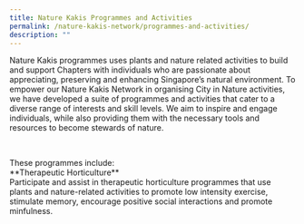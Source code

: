 ```yaml
---
title: Nature Kakis Programmes and Activities
permalink: /nature-kakis-network/programmes-and-activities/
description: ""
---
```

<section>
	<p>Nature Kakis programmes uses plants and nature related activities to build and support Chapters with individuals who are passionate about appreciating, preserving and enhancing Singapore’s natural environment. To empower our Nature Kakis Network in organising City in Nature activities, we have developed a suite of programmes and activities that cater to a diverse range of interests and skill levels. We aim to inspire and engage individuals, while also providing them with the necessary tools and resources to become 
stewards of nature.</p>
	<br>
</section>
<section>
	<p>These programmes include:<br>
		**Therapeutic Horticulture**<br>
		Participate and assist in therapeutic horticulture programmes that use plants and nature-related activities to promote low intensity exercise, stimulate memory, encourage positive social interactions and promote minfulness.  
	</p>
	<br>
</section>
